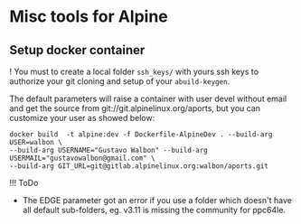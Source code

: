 # Misc tools for Alpine


## Setup docker container


! You must to create a local folder `ssh_keys/` with yours ssh keys to authorize
your git cloning and setup of your `abuild-keygen`.

The default parameters will raise a container with user devel without email and
get the source from git://git.alpinelinux.org/aports, but you can customize your
user as showed below:
```
docker build  -t alpine:dev -f Dockerfile-AlpineDev . --build-arg USER=walbon \
--build-arg USERNAME="Gustavo Walbon" --build-arg USERMAIL="gustavowalbon@gmail.com" \
--build-arg GIT_URL=git@gitlab.alpinelinux.org:walbon/aports.git
```

!!! ToDo
 - The EDGE parameter got an error if you use a folder which doesn't have all
   default sub-folders, eg. v3.11 is missing the community for ppc64le.

